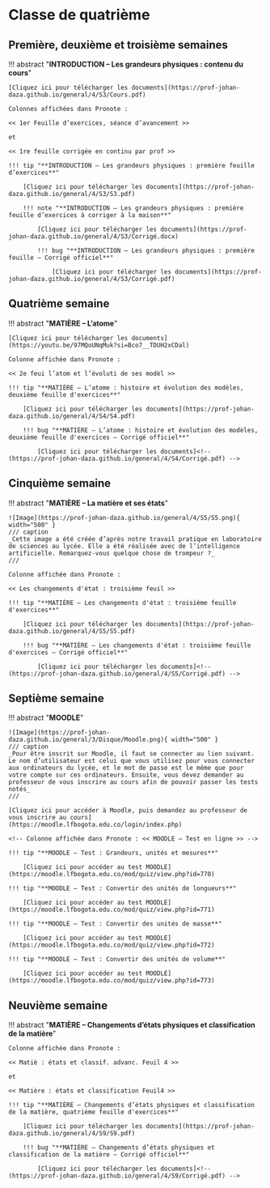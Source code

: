# Classe de quatrième

## Première, deuxième et troisième semaines

!!! abstract "**INTRODUCTION – Les grandeurs physiques : contenu du cours**"

    [Cliquez ici pour télécharger les documents](https://prof-johan-daza.github.io/general/4/S3/Cours.pdf)

    Colonnes affichées dans Pronote : 
    
    << 1er Feuille d’exercices, séance d’avancement >> 
    
    et 
    
    << 1re feuille corrigée en continu par prof >>
    
    !!! tip "**INTRODUCTION – Les grandeurs physiques : première feuille d’exercices**"

        [Cliquez ici pour télécharger les documents](https://prof-johan-daza.github.io/general/4/S3/S3.pdf)

        !!! note "**INTRODUCTION – Les grandeurs physiques : première feuille d’exercices à corriger à la maison**"

            [Cliquez ici pour télécharger les documents](https://prof-johan-daza.github.io/general/4/S3/Corrigé.docx)

            !!! bug "**INTRODUCTION – Les grandeurs physiques : première feuille – Corrigé officiel**"

                [Cliquez ici pour télécharger les documents](https://prof-johan-daza.github.io/general/4/S3/Corrigé.pdf)

##  Quatrième semaine

!!! abstract "**MATIÈRE – L’atome**"

    [Cliquez ici pour télécharger les documents](https://youtu.be/97MQoUNqMuk?si=Bco7__TDUH2xCDal)

    Colonne affichée dans Pronote : 
    
    << 2e feui l’atom et l’évoluti de ses modèl >>

    !!! tip "**MATIÈRE – L’atome : histoire et évolution des modèles, deuxième feuille d'exercices**"

        [Cliquez ici pour télécharger les documents](https://prof-johan-daza.github.io/general/4/S4/S4.pdf)
            
        !!! bug "**MATIÈRE – L’atome : histoire et évolution des modèles, deuxième feuille d'exercices – Corrigé officiel**"
                            
            [Cliquez ici pour télécharger les documents]<!-- (https://prof-johan-daza.github.io/general/4/S4/Corrigé.pdf) -->

## Cinquième semaine

!!! abstract "**MATIÈRE – La matière et ses états**"

    ![Image](https://prof-johan-daza.github.io/general/4/S5/S5.png){ width="500" }
    /// caption 
    _Cette image a été créée d’après notre travail pratique en laboratoire de sciences au lycée. Elle a été réalisée avec de l’intelligence artificielle. Remarquez-vous quelque chose de trompeur ?_
    ///
    
    Colonne affichée dans Pronote : 
    
    << Les changements d'état : troisième feuil >>

    !!! tip "**MATIÈRE – Les changements d'état : troisième feuille d'exercices**"

        [Cliquez ici pour télécharger les documents](https://prof-johan-daza.github.io/general/4/S5/S5.pdf)
            
        !!! bug "**MATIÈRE – Les changements d'état : troisième feuille d'exercices – Corrigé officiel**"
                            
            [Cliquez ici pour télécharger les documents]<!-- (https://prof-johan-daza.github.io/general/4/S5/Corrigé.pdf) -->


## Septième semaine

!!! abstract "**MOODLE**"

    ![Image](https://prof-johan-daza.github.io/general/3/Disque/Moodle.png){ width="500" }
    /// caption 
    _Pour être inscrit sur Moodle, il faut se connecter au lien suivant. Le nom d’utilisateur est celui que vous utilisez pour vous connecter aux ordinateurs du lycée, et le mot de passe est le même que pour votre compte sur ces ordinateurs. Ensuite, vous devez demander au professeur de vous inscrire au cours afin de pouvoir passer les tests notés_
    ///

    [Cliquez ici pour accéder à Moodle, puis demandez au professeur de vous inscrire au cours](https://moodle.lfbogota.edu.co/login/index.php)

    <!-- Colonne affichée dans Pronote : << MOODLE – Test en ligne >> -->
    
    !!! tip "**MOODLE – Test : Grandeurs, unités et mesures**"

        [Cliquez ici pour accéder au test MOODLE](https://moodle.lfbogota.edu.co/mod/quiz/view.php?id=770)

    !!! tip "**MOODLE – Test : Convertir des unités de longueurs**"

        [Cliquez ici pour accéder au test MOODLE](https://moodle.lfbogota.edu.co/mod/quiz/view.php?id=771)

    !!! tip "**MOODLE – Test : Convertir des unités de masse**"

        [Cliquez ici pour accéder au test MOODLE](https://moodle.lfbogota.edu.co/mod/quiz/view.php?id=772)
    
    !!! tip "**MOODLE – Test : Convertir des unités de volume**"

        [Cliquez ici pour accéder au test MOODLE](https://moodle.lfbogota.edu.co/mod/quiz/view.php?id=773)


##  Neuvième semaine

!!! abstract "**MATIÈRE – Changements d’états physiques et classification de la matière**"

    Colonne affichée dans Pronote : 
    
    << Matiè : états et classif. advanc. Feuil 4 >> 

    et 

    << Matière : états et classification Feuil4 >>

    !!! tip "**MATIÈRE – Changements d’états physiques et classification de la matière, quatrième feuille d'exercices**"

        [Cliquez ici pour télécharger les documents](https://prof-johan-daza.github.io/general/4/S9/S9.pdf)
            
        !!! bug "**MATIÈRE – Changements d’états physiques et classification de la matière – Corrigé officiel**"
                            
            [Cliquez ici pour télécharger les documents]<!-- (https://prof-johan-daza.github.io/general/4/S9/Corrigé.pdf) -->
